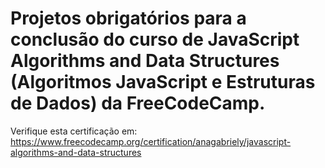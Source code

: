 # Projetos obrigatórios para a conclusão do curso de JavaScript Algorithms and Data Structures (Algoritmos JavaScript e Estruturas de Dados) da FreeCodeCamp.

Verifique esta certificação em: https://www.freecodecamp.org/certification/anagabriely/javascript-algorithms-and-data-structures

